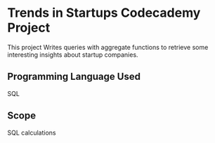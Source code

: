 # Trends in Startups Codecademy Project

This project Writes queries with aggregate functions to retrieve some interesting insights about startup companies.

## Programming Language Used

SQL

## Scope

SQL calculations
